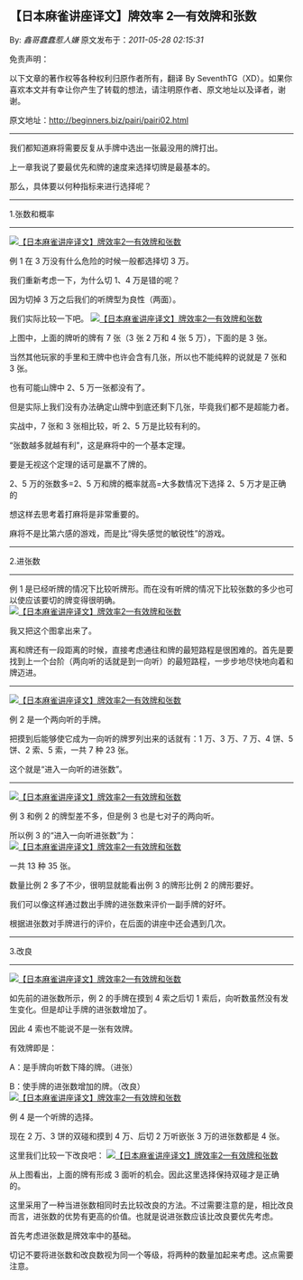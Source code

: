 ## 【日本麻雀讲座译文】牌效率 2—有效牌和张数

By: _鑫哥蠢蠢惹人嫌_ 原文发布于：_2011-05-28 02:15:31_

免责声明：

以下文章的著作权等各种权利归原作者所有，翻译 By
SeventhTG（XD）。如果你喜欢本文并有幸让你产生了转载的想法，请注明原作者、原文地址以及译者，谢谢。

原文地址：http://beginners.biz/pairi/pairi02.html

---

我们都知道麻将需要反复从手牌中选出一张最没用的牌打出。

上一章我说了要最优先和牌的速度来选择切牌是最基本的。

那么，具体要以何种指标来进行选择呢？

---

1.张数和概率

---

[![【日本麻雀讲座译文】牌效率2—有效牌和张数](http://s12.sinaimg.cn/middle/7f78b76fga445f572c92b&690)](http://photo.blog.sina.com.cn/showpic.html#blogid=7f78b76f0100rssb&url=http://s12.sinaimg.cn/orignal/7f78b76fga445f572c92b)

例 1 在 3 万没有什么危险的时候一般都选择切 3 万。

我们重新考虑一下，为什么切 1、4 万是错的呢？

因为切掉 3 万之后我们的听牌型为良性（两面）。

我们实际比较一下吧。
[![【日本麻雀讲座译文】牌效率2—有效牌和张数](http://s6.sinaimg.cn/middle/7f78b76fga445f77612b5&690)](http://photo.blog.sina.com.cn/showpic.html#blogid=7f78b76f0100rssb&url=http://s6.sinaimg.cn/orignal/7f78b76fga445f77612b5)

上图中，上面的牌听的牌有 7 张（3 张 2 万和 4 张 5 万），下面的是 3 张。

当然其他玩家的手里和王牌中也许会含有几张，所以也不能纯粹的说就是 7 张和 3 张。

也有可能山牌中 2、5 万一张都没有了。

但是实际上我们没有办法确定山牌中到底还剩下几张，毕竟我们都不是超能力者。

实战中，7 张和 3 张相比较，听 2、5 万是比较有利的。

“张数越多就越有利”，这是麻将中的一个基本定理。

要是无视这个定理的话可是赢不了牌的。

2、5 万的张数多=2、5 万和牌的概率就高=大多数情况下选择 2、5 万才是正确的

想这样去思考着打麻将是非常重要的。

麻将不是比第六感的游戏，而是比“得失感觉的敏锐性”的游戏。

---

2.进张数

---

例 1 是已经听牌的情况下比较听牌形。而在没有听牌的情况下比较张数的多少也可以使应该要切的牌变得很明确。
[![【日本麻雀讲座译文】牌效率2—有效牌和张数](http://s13.sinaimg.cn/middle/7f78b76fga445fa9ab46c&690)](http://photo.blog.sina.com.cn/showpic.html#blogid=7f78b76f0100rssb&url=http://s13.sinaimg.cn/orignal/7f78b76fga445fa9ab46c)

我又把这个图拿出来了。

离和牌还有一段距离的时候，直接考虑通往和牌的最短路程是很困难的。首先是要找到上一个台阶（两向听的话就是到一向听）的最短路程，一步步地尽快地向着和牌迈进。

---

[![【日本麻雀讲座译文】牌效率2—有效牌和张数](http://s8.sinaimg.cn/middle/7f78b76fga445fd605107&690)](http://photo.blog.sina.com.cn/showpic.html#blogid=7f78b76f0100rssb&url=http://s8.sinaimg.cn/orignal/7f78b76fga445fd605107)

例 2 是一个两向听的手牌。

把摸到后能够使它成为一向听的牌罗列出来的话就有：1 万、3 万、7 万、4 饼、5 饼、2 索、5 索，一共 7 种 23 张。

这个就是“进入一向听的进张数”。

---

[![【日本麻雀讲座译文】牌效率2—有效牌和张数](http://s3.sinaimg.cn/middle/7f78b76fga445ff10aaf2&690)](http://photo.blog.sina.com.cn/showpic.html#blogid=7f78b76f0100rssb&url=http://s3.sinaimg.cn/orignal/7f78b76fga445ff10aaf2)

例 3 和例 2 的牌型差不多，但是例 3 也是七对子的两向听。

所以例 3 的“进入一向听进张数”为：
[![【日本麻雀讲座译文】牌效率2—有效牌和张数](http://s16.sinaimg.cn/middle/7f78b76fga446007198df&690)](http://photo.blog.sina.com.cn/showpic.html#blogid=7f78b76f0100rssb&url=http://s16.sinaimg.cn/orignal/7f78b76fga446007198df)

一共 13 种 35 张。

数量比例 2 多了不少，很明显就能看出例 3 的牌形比例 2 的牌形要好。

我们可以像这样通过数出手牌的进张数来评价一副手牌的好坏。

根据进张数对手牌进行的评价，在后面的讲座中还会遇到几次。

---

3.改良

---

[![【日本麻雀讲座译文】牌效率2—有效牌和张数](http://s13.sinaimg.cn/middle/7f78b76fga4460353423c&690)](http://photo.blog.sina.com.cn/showpic.html#blogid=7f78b76f0100rssb&url=http://s13.sinaimg.cn/orignal/7f78b76fga4460353423c)

如先前的进张数所示，例 2 的手牌在摸到 4 索之后切 1 索后，向听数虽然没有发生变化。但是却让手牌的进张数增加了。

因此 4 索也不能说不是一张有效牌。

有效牌即是：

A：是手牌向听数下降的牌。（进张）

B：使手牌的进张数增加的牌。（改良）
[![【日本麻雀讲座译文】牌效率2—有效牌和张数](http://s16.sinaimg.cn/middle/7f78b76fga44605b6149f&690)](http://photo.blog.sina.com.cn/showpic.html#blogid=7f78b76f0100rssb&url=http://s16.sinaimg.cn/orignal/7f78b76fga44605b6149f)

例 4 是一个听牌的选择。

现在 2 万、3 饼的双碰和摸到 4 万、后切 2 万听嵌张 3 万的进张数都是 4 张。

这里我们比较一下改良吧：
[![【日本麻雀讲座译文】牌效率2—有效牌和张数](http://s13.sinaimg.cn/middle/7f78b76fga4460808678c&690)](http://photo.blog.sina.com.cn/showpic.html#blogid=7f78b76f0100rssb&url=http://s13.sinaimg.cn/orignal/7f78b76fga4460808678c)

从上图看出，上面的牌有形成 3 面听的机会。因此这里选择保持双碰才是正确的。

这里采用了一种当进张数相同时去比较改良的方法。不过需要注意的是，相比改良而言，进张数的优势有更高的价值。也就是说进张数应该比改良要优先考虑。

首先考虑进张数是牌效率中的基础。

切记不要将进张数和改良数视为同一个等级，将两种的数量加起来考虑。这点需要注意。
